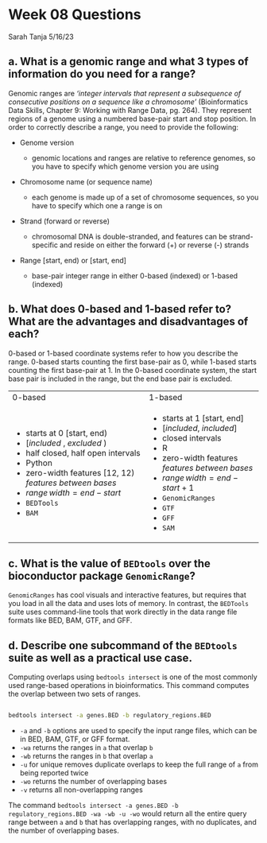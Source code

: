 Week 08 Questions
================
Sarah Tanja
5/16/23

## **a. What is a genomic range and what 3 types of information do you need for a range?**

Genomic ranges are *‘integer intervals that represent a subsequence of
consecutive positions on a sequence like a chromosome’* (Bioinformatics
Data Skills, Chapter 9: Working with Range Data, pg. 264). They
represent regions of a genome using a numbered base-pair start and stop
position. In order to correctly describe a range, you need to provide
the following:

- Genome version

  - genomic locations and ranges are relative to reference genomes, so
    you have to specify which genome version you are using

- Chromosome name (or sequence name)

  - each genome is made up of a set of chromosome sequences, so you have
    to specify which one a range is on

- Strand (forward or reverse)

  - chromosomal DNA is double-stranded, and features can be
    strand-specific and reside on either the forward (+) or reverse (-)
    strands

- Range \[start, end) or \[start, end\]

  - base-pair integer range in either 0-based (indexed) or 1-based
    (indexed)

## **b. What does 0-based and 1-based refer to? What are the advantages and disadvantages of each?**

0-based or 1-based coordinate systems refer to how you describe the
range. 0-based starts counting the first base-pair as 0, while 1-based
starts counting the first base-pair at 1. In the 0-based coordinate
system, the start base pair is included in the range, but the end base
pair is excluded.

<table>
<colgroup>
<col style="width: 54%" />
<col style="width: 45%" />
</colgroup>
<tbody>
<tr class="odd">
<td>0-based</td>
<td>1-based</td>
</tr>
<tr class="even">
<td><ul>
<li>starts at 0 [start, end)</li>
<li>[<em>included</em> , <em>excluded</em> )</li>
<li>half closed, half open intervals</li>
<li>Python</li>
<li>zero-width features [12, 12) <em>features between bases</em></li>
<li><span
class="math inline"><em>r</em><em>a</em><em>n</em><em>g</em><em>e</em> <em>w</em><em>i</em><em>d</em><em>t</em><em>h</em> = <em>e</em><em>n</em><em>d</em> − <em>s</em><em>t</em><em>a</em><em>r</em><em>t</em></span></li>
<li><code>BEDTools</code></li>
<li><code>BAM</code></li>
</ul></td>
<td><ul>
<li>starts at 1 [start, end]</li>
<li>[<em>included</em>, <em>included</em>]</li>
<li>closed intervals</li>
<li>R</li>
<li>zero-width features <em>features between bases</em></li>
<li><span
class="math inline"><em>r</em><em>a</em><em>n</em><em>g</em><em>e</em> <em>w</em><em>i</em><em>d</em><em>t</em><em>h</em> = <em>e</em><em>n</em><em>d</em> − <em>s</em><em>t</em><em>a</em><em>r</em><em>t</em> + 1</span></li>
<li><code>GenomicRanges</code></li>
<li><code>GTF</code></li>
<li><code>GFF</code></li>
<li><code>SAM</code></li>
</ul></td>
</tr>
</tbody>
</table>

## **c. What is the value of `BEDtools` over the bioconductor package `GenomicRange`?**

`GenomicRanges` has cool visuals and interactive features, but requires
that you load in all the data and uses lots of memory. In contrast, the
`BEDTools` suite uses command-line tools that work directly in the data
range file formats like BED, BAM, GTF, and GFF.

## **d. Describe one subcommand of the `BEDtools` suite as well as a practical use case.**

Computing overlaps using `bedtools intersect` is one of the most
commonly used range-based operations in bioinformatics. This command
computes the overlap between two sets of ranges.

``` bash

bedtools intersect -a genes.BED -b regulatory_regions.BED
```

- `-a` and `-b` options are used to specify the input range files, which
  can be in BED, BAM, GTF, or GFF format.
- `-wa` returns the ranges in `a` that overlap `b`
- `-wb` returns the ranges in `b` that overlap `a`
- `-u` for unique removes duplicate overlaps to keep the full range of
  `a` from being reported twice
- `-wo` returns the number of overlapping bases
- `-v` returns all non-overlapping ranges

The command
`bedtools intersect -a genes.BED -b regulatory_regions.BED -wa -wb -u -wo`
would return all the entire query range between `a` and `b` that has
overlapping ranges, with no duplicates, and the number of overlapping
bases.
